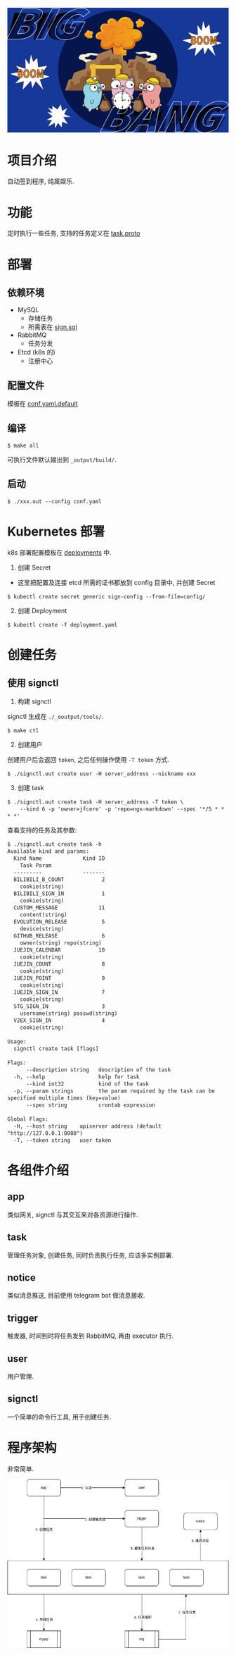 ![logo](./docs/images/logo.png)

# 项目介绍

自动签到程序, 纯属娱乐.

# 功能

定时执行一些任务, 支持的任务定义在 [task.proto](./internal/proto/task/task.proto)

# 部署

## 依赖环境

- MySQL
  - 存储任务
  - 所需表在 [sign.sql](./deployments/sql)
- RabbitMQ
  - 任务分发
- Etcd (k8s 的)
  - 注册中心

## 配置文件

模板在 [conf.yaml.default](./configs/conf.yaml.default)

## 编译

```shell
$ make all
```

可执行文件默认输出到 `_output/build/`.

## 启动

```shell
$ ./xxx.out --config conf.yaml
```

# Kubernetes 部署

k8s 部署配置模板在 [deployments](./deployments) 中.

1. 创建 Secret

- 这里把配置及连接 etcd 所需的证书都放到 config 目录中, 并创建 Secret

```shell
$ kubectl create secret generic sign-config --from-file=config/
```

2. 创建 Deployment

```shell
$ kubectl create -f deployment.yaml
```

# 创建任务

## 使用 signctl

1. 构建 signctl

signctl 生成在 `./_ooutput/tools/`.

```shell
$ make ctl
```

2. 创建用户

创建用户后会返回 `token`, 之后任何操作使用 `-T token` 方式.

```shell
$ ./signctl.out create user -H server_address --nickname xxx
```

3. 创建 task

```shell
$ ./signctl.out create task -H server_address -T token \
    --kind 6 -p 'owner=jfcere' -p 'repo=ngx-markdown' --spec '*/5 * * * *'
```

查看支持的任务及其参数:

```shell
$ ./signctl.out create task -h
Available kind and params:
  Kind Name         	Kind ID
    Task Param
  ---------         	-------
  BILIBILI_B_COUNT  	      2
    cookie(string)
  BILIBILI_SIGN_IN  	      1
    cookie(string)
  CUSTOM_MESSAGE    	     11
    content(string)
  EVOLUTION_RELEASE 	      5
    device(string)
  GITHUB_RELEASE    	      6
    owner(string) repo(string)
  JUEJIN_CALENDAR   	     10
    cookie(string)
  JUEJIN_COUNT      	      8
    cookie(string)
  JUEJIN_POINT      	      9
    cookie(string)
  JUEJIN_SIGN_IN    	      7
    cookie(string)
  STG_SIGN_IN       	      3
    username(string) passwd(string)
  V2EX_SIGN_IN      	      4
    cookie(string)

Usage:
  signctl create task [flags]

Flags:
      --description string   description of the task
  -h, --help                 help for task
      --kind int32           kind of the task
  -p, --param strings        the param required by the task can be specified multiple times (key=value)
      --spec string          crontab expression

Global Flags:
  -H, --host string    apiserver address (default "http://127.0.0.1:8080")
  -T, --token string   user token
```

# 各组件介绍

## app

类似网关, signctl 与其交互来对各资源进行操作.

## task

管理任务对象, 创建任务, 同时负责执行任务, 应该多实例部署.

## notice

类似消息推送, 目前使用 telegram bot 做消息接收.

## trigger

触发器, 时间到时将任务发到 RabbitMQ, 再由 executor 执行.

## user

用户管理.

## signctl
 
一个简单的命令行工具, 用于创建任务.

# 程序架构

非常简单.

![sign](./docs/images/sign.drawio.png)

